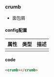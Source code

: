 ### crumb

* 面包屑

#### config配置

| 属性 | 类型 | 描述 |
| ---- | ---- | ---- |
|      |      |      |

#### code

```html
<crumb></crumb>
```

```javascript
```
